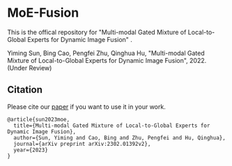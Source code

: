 # MoE-Fusion
This is the offical repository for "Multi-modal Gated Mixture of Local-to-Global Experts for Dynamic Image Fusion" .

Yiming Sun, Bing Cao, Pengfei Zhu, Qinghua Hu, "Multi-modal Gated Mixture of Local-to-Global Experts for Dynamic Image Fusion", 2022. (Under Review)

## Citation

Please cite our [paper](https://arxiv.org/abs/2302.01392v2) if you want to use it in your work.

```
@article{sun2023moe,
  title={Multi-modal Gated Mixture of Local-to-Global Experts for Dynamic Image Fusion},
  author={Sun, Yiming and Cao, Bing and Zhu, Pengfei and Hu, Qinghua},
  journal={arXiv preprint arXiv:2302.01392v2},
  year={2023}
}
```
